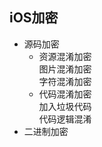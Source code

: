 ## iOS加密

- 源码加密<br/>
	- 资源混淆加密<br/>
		图片混淆加密<br/>
		字符混淆加密<br/>
	- 代码混淆加密<br/>
		加入垃圾代码<br/>
		代码逻辑混淆<br/>
- 二进制加密<br/>